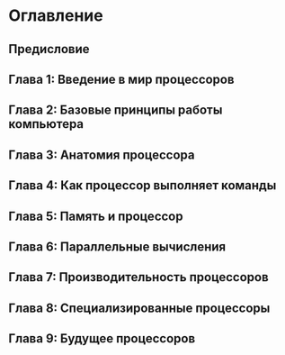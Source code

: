 # Оглавление

## Предисловие
## Глава 1: Введение в мир процессоров
## Глава 2: Базовые принципы работы компьютера
## Глава 3: Анатомия процессора
## Глава 4: Как процессор выполняет команды
## Глава 5: Память и процессор
## Глава 6: Параллельные вычисления
## Глава 7: Производительность процессоров
## Глава 8: Специализированные процессоры
## Глава 9: Будущее процессоров